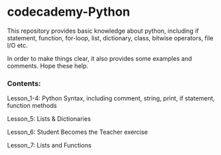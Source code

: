 # codecademy-Python
This repository provides basic knowledge about python, including if statement, function, for-loop, list, dictionary, class,
bitwise operators, file I/O etc.

In order to make things clear, it also provides some examples and comments. Hope these help.

### Contents:
Lesson_1-4: Python Syntax, including comment, string, print, if statement, function methods

Lesson_5: Lists & Dictionaries

Lesson_6: Student Becomes the Teacher exercise

Lesson_7: Lists and Functions

